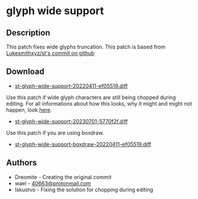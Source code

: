 glyph wide support
================================

Description
-----------
This patch fixes wide glyphs truncation.
This patch is based from [Lukesmithxyz/st's commit on github](https://github.com/LukeSmithxyz/st/commit/e3b821dcb3511d60341dec35ee05a4a0abfef7f2)

Download
--------
* [st-glyph-wide-support-20220411-ef05519.diff](st-glyph-wide-support-20220411-ef05519.diff)

Use this patch if wide glyph characters are still being chopped during editing.
For all informations about how this looks, why it might and might not happen, look [here](https://github.com/LukeSmithxyz/st/pull/349).
* [st-glyph-wide-support-20230701-5770f2f.diff](st-glyph-wide-support-20230701-5770f2f.diff)

Use this patch if you are using boxdraw.
* [st-glyph-wide-support-boxdraw-20220411-ef05519.diff](st-glyph-wide-support-boxdraw-20220411-ef05519.diff)

Authors
-------
* Dreomite - Creating the original commit
* wael - 40663@protonmail.com
* Iskustvo - Fixing the solution for chopping during editing
